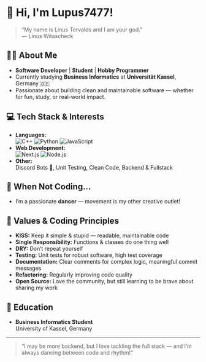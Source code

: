 # 👋 Hi, I'm Lupus7477!

> “My name is Linus Torvalds and I am your god.”  
> — Linus Witascheck

## 🙋‍♂️ About Me

- **Software Developer** | **Student** | **Hobby Programmer**
- Currently studying **Business Informatics** at **Universität Kassel**, Germany 🇩🇪
- Passionate about building clean and maintainable software — whether for fun, study, or real-world impact.

## 💻 Tech Stack & Interests

- **Languages:**  
  ![C++](https://img.shields.io/badge/C++-00599C?style=flat&logo=c%2B%2B&logoColor=white) 
  ![Python](https://img.shields.io/badge/Python-3670A0?style=flat&logo=python&logoColor=ffdd54)
  ![JavaScript](https://img.shields.io/badge/JavaScript-F7DF1E?style=flat&logo=javascript&logoColor=black)  
- **Web Development:**  
  ![Next.js](https://img.shields.io/badge/Next.JS-000000?style=flat&logo=nextdotjs&logoColor=white)
  ![Node.js](https://img.shields.io/badge/Node.js-339933?style=flat&logo=node.js&logoColor=white)
- **Other:**  
  Discord Bots 🤖, Unit Testing, Clean Code, Backend & Fullstack

## 🕺 When Not Coding...

- I’m a passionate **dancer** — movement is my other creative outlet!

## 🌱 Values & Coding Principles

- **KISS:** Keep it simple & stupid — readable, maintainable code
- **Single Responsibility:** Functions & classes do one thing well
- **DRY:** Don’t repeat yourself
- **Testing:** Unit tests for robust software, high test coverage
- **Documentation:** Clear comments for complex logic, meaningful commit messages
- **Refactoring:** Regularly improving code quality
- **Open Source:** Love the community, but still learning to be brave about sharing my work

## 🏫 Education

- **Business Informatics Student**  
  University of Kassel, Germany

---

> “I may be more backend, but I love tackling the full stack — and I’m always dancing between code and rhythm!”  

<!--
No social links yet, but always happy to connect through code!
-->
